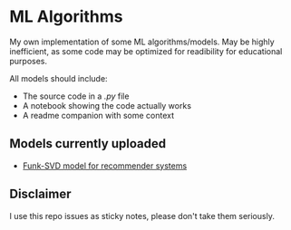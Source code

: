 # ML Algorithms

My own implementation of some ML algorithms/models. May be highly inefficient, as some code may be optimized for readibility for educational purposes.

All models should include:
* The source code in a *.py* file
* A notebook showing the code actually works
* A readme companion with some context

## Models currently uploaded

* [Funk-SVD model for recommender systems](funk_svd/)


## Disclaimer

I use this repo issues as sticky notes, please don't take them seriously.